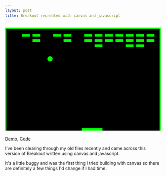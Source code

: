 ```yaml
---
layout: post
title: Breakout recreated with canvas and javascript
---
```


![Breakout screenshot](/images/breakout-screenshot.png)

[Demo](/experiments/breakout/),
[Code](https://github.com/rlayte/rlayte.github.com/blob/master/experiments/breakout/breakout-game.js)

I've been clearing through my old files recently and came across this version of Breakout written using canvas and javascript. 

It's a little buggy and was the first thing I tried building with canvas so there are definitely a few things I'd change if I had time.
